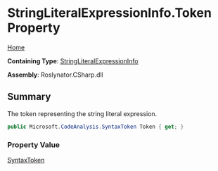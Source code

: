 # StringLiteralExpressionInfo\.Token Property

[Home](../../../../../README.md)

**Containing Type**: [StringLiteralExpressionInfo](../README.md)

**Assembly**: Roslynator\.CSharp\.dll

## Summary

The token representing the string literal expression\.

```csharp
public Microsoft.CodeAnalysis.SyntaxToken Token { get; }
```

### Property Value

[SyntaxToken](https://docs.microsoft.com/en-us/dotnet/api/microsoft.codeanalysis.syntaxtoken)

